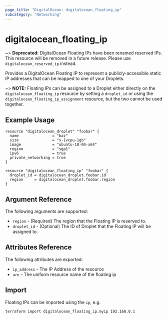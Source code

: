 ```yaml
---
page_title: "DigitalOcean: digitalocean_floating_ip"
subcategory: "Networking"
---
```


# digitalocean\_floating_ip

~> **Deprecated:** DigitalOcean Floating IPs have been renamed reserved IPs. This resource will be removed in a future release. Please use `digitalocean_reserved_ip` instead.

Provides a DigitalOcean Floating IP to represent a publicly-accessible static IP addresses that can be mapped to one of your Droplets.

~> **NOTE:** Floating IPs can be assigned to a Droplet either directly on the `digitalocean_floating_ip` resource by setting a `droplet_id` or using the `digitalocean_floating_ip_assignment` resource, but the two cannot be used together.

## Example Usage

```hcl
resource "digitalocean_droplet" "foobar" {
  name               = "baz"
  size               = "s-1vcpu-1gb"
  image              = "ubuntu-18-04-x64"
  region             = "sgp1"
  ipv6               = true
  private_networking = true
}

resource "digitalocean_floating_ip" "foobar" {
  droplet_id = digitalocean_droplet.foobar.id
  region     = digitalocean_droplet.foobar.region
}
```

## Argument Reference

The following arguments are supported:

* `region` - (Required) The region that the Floating IP is reserved to.
* `droplet_id` - (Optional) The ID of Droplet that the Floating IP will be assigned to.

## Attributes Reference

The following attributes are exported:

* `ip_address` - The IP Address of the resource
* `urn` - The uniform resource name of the floating ip

## Import

Floating IPs can be imported using the `ip`, e.g.

```
terraform import digitalocean_floating_ip.myip 192.168.0.1
```
